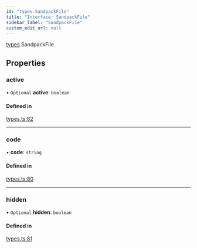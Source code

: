 ```yaml
---
id: "types.SandpackFile"
title: "Interface: SandpackFile"
sidebar_label: "SandpackFile"
custom_edit_url: null
---
```


[types](../modules/types).SandpackFile

## Properties

### active

• `Optional` **active**: `boolean`

#### Defined in

[types.ts:82](https://github.com/codesandbox/sandpack/blob/097389f/sandpack-react/src/types.ts#L82)

___

### code

• **code**: `string`

#### Defined in

[types.ts:80](https://github.com/codesandbox/sandpack/blob/097389f/sandpack-react/src/types.ts#L80)

___

### hidden

• `Optional` **hidden**: `boolean`

#### Defined in

[types.ts:81](https://github.com/codesandbox/sandpack/blob/097389f/sandpack-react/src/types.ts#L81)
